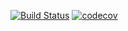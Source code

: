 [![Build Status](https://travis-ci.org/lancetw/lubike.svg?branch=master)](https://travis-ci.org/lancetw/lubike)
[![codecov](https://codecov.io/gh/lancetw/lubike/branch/master/graph/badge.svg)](https://codecov.io/gh/lancetw/lubike)
